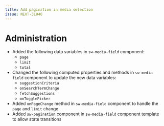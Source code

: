 ```yaml
---
title: Add pagination in media selection
issue: NEXT-31040
---
```

# Administration
* Added the following data variables in `sw-media-field` component:
    * `page`
    * `limit`
    * `total`
* Changed the following computed properties and methods in `sw-media-field` component to update the new data variables:
    * `suggestionCriteria`
    * `onSearchTermChange`
    * `fetchSuggestions`
    * `onTogglePicker`
* Added `onPageChange` method in `sw-media-field` component to handle the `page` and `limit` change
* Added `sw-pagination` component in `sw-media-field` component template to allow state transitions
